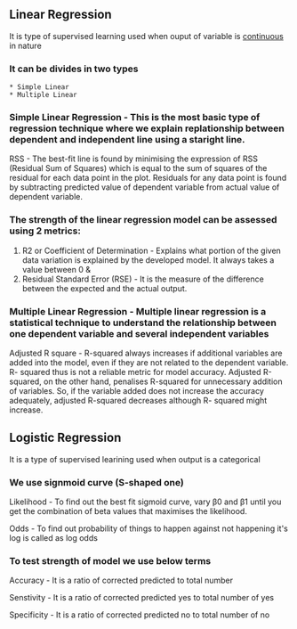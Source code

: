 ## Linear Regression
  It is type of supervised learning used when ouput of variable is <u> continuous </u> in nature
  
### It can be divides in two types
    * Simple Linear 
    * Multiple Linear 
   
  ### Simple Linear Regression - This is the most basic type of regression technique where we explain replationship between dependent and independent line using a                                       staright line.

   RSS                     - The best-fit line is found by minimising the expression of RSS (Residual Sum of Squares) which is equal to the sum of squares of the                                      residual for each data point in the plot. Residuals for any data point is found by subtracting predicted value of dependent variable from                                actual value of dependent variable.
   
### The strength of the linear regression model can be assessed using 2 metrics:
   1. R2 or Coefficient of Determination - Explains what portion of the given data variation is explained by the developed model. It always takes a value between 0 & 
   2. Residual Standard Error (RSE)      - It is the measure of the difference between the expected and the actual output.
 

  
 ### Multiple Linear Regression - Multiple linear regression is a statistical technique to understand the relationship between one dependent variable and several                                          independent variables
  
  Adjusted R square          -  R-squared always increases if additional variables are added into the model, even if they are not related to the dependent variable. R-                                 squared thus is not a reliable metric for model accuracy. Adjusted R-squared, on the other hand, penalises R-squared for unnecessary                                   addition of variables. So, if the variable added does not increase the accuracy adequately, adjusted R-squared decreases although R-                                   squared might increase.
  
  
  ## Logistic Regression
     
   It is a type of supervised learining used when output is a categorical
     
   ### We use signmoid curve (S-shaped one)
   
   Likelihood -   To find out the best fit sigmoid curve, vary β0 and β1 until you get the combination of beta values
                  that maximises the likelihood.
                  
   Odds        -  To find out probability of things to happen against not happening it's log is called as log odds   
   
   ### To test strength of model we use below terms
   
   Accuracy    -  It is a ratio of corrected predicted to total number
   
   Senstivity  - It is a ratio of corrected predicted yes to total number of yes
   
   Specificity  - It is a ratio of corrected predicted no to total number of no
   
   
   

